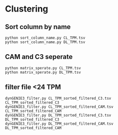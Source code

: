 # Clustering

## Sort column by name
```
python sort_column_name.py CL_TPM.tsv
python sort_column_name.py DL_TPM.tsv
```
## CAM and C3 seperate
```
python matrix_sperate.py CL_TPM.tsv
python matrix_sperate.py DL_TPM.tsv
```
## filter file <24 TPM
```
dynGENIE3_filter.py CL_TPM_sorted_filtered_C3.tsv CL_TPM_sorted_filtered_C3
dynGENIE3_filter.py CL_TPM_sorted_filtered_CAM.tsv CL_TPM_sorted_filtered_CAM
dynGENIE3_filter.py DL_TPM_sorted_filtered_C3.tsv DL_TPM_sorted_filtered_C3
dynGENIE3_filter.py DL_TPM_sorted_filtered_CAM.tsv DL_TPM_sorted_filtered_CAM
```
